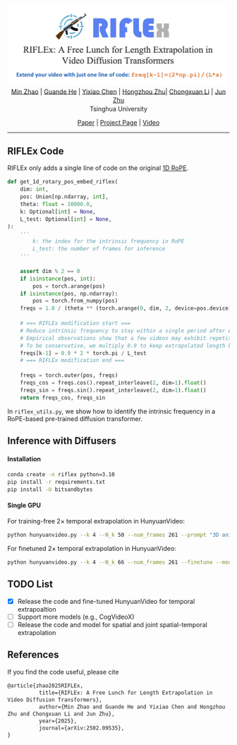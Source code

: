 
<div align="center">
<img src='assets/riflex.png'></img>

<div>
    <a href="https://gracezhao1997.github.io/" target="_blank">Min Zhao</a><sup></sup> | 
    <a href="https://guandehe.github.io/" target="_blank">Guande He</a><sup></sup> | 
    <a href="https://github.com/Chyxx" target="_blank">Yixiao Chen</a><sup></sup> | 
    <a href="https://zhuhz22.github.io/" target="_blank">Hongzhou Zhu</a><sup></sup>|
<a href="https://zhenxuan00.github.io/" target="_blank">Chongxuan Li</a><sup></sup> | 
    <a href="https://ml.cs.tsinghua.edu.cn/~jun/index.shtml" target="_blank">Jun Zhu</a><sup></sup>
</div>
<div>
    <sup></sup>Tsinghua University
</div>



[Paper](https://arxiv.org/pdf/xxx.xxx.pdf) | [Project Page](https://riflex-video.github.io/) | [Video](https://www.youtube.com/watch?v=taofoXDsKGk) 


</div>

---

## RIFLEx Code
RIFLEx only adds a single line of code on the original [1D RoPE](https://github.com/huggingface/diffusers/blob/9c7e205176c30b27c5f44ec7650a8dfcc12dde86/src/diffusers/models/embeddings.py#L1105).
```python
def get_1d_rotary_pos_embed_riflex(
    dim: int,
    pos: Union[np.ndarray, int],
    theta: float = 10000.0,
    k: Optional[int] = None,
    L_test: Optional[int] = None,
):
    '''
        k: the index for the intrinsic frequency in RoPE
        L_test: the number of frames for inference
    '''
    
    assert dim % 2 == 0
    if isinstance(pos, int):
        pos = torch.arange(pos)
    if isinstance(pos, np.ndarray):
        pos = torch.from_numpy(pos)
    freqs = 1.0 / (theta ** (torch.arange(0, dim, 2, device=pos.device)[: (dim // 2)].float() / dim)) 

    # === RIFLEx modification start ===
    # Reduce intrinsic frequency to stay within a single period after extrapolation (Eq.(8)).
    # Empirical observations show that a few videos may exhibit repetition in the tail frames.
    # To be conservative, we multiply 0.9 to keep extrapolated length below 90% of a period. 
    freqs[k-1] = 0.9 * 2 * torch.pi / L_test
    # === RIFLEx modification end ===

    freqs = torch.outer(pos, freqs)  
    freqs_cos = freqs.cos().repeat_interleave(2, dim=1).float()  
    freqs_sin = freqs.sin().repeat_interleave(2, dim=1).float()  
    return freqs_cos, freqs_sin
```
In `riflex_utils.py`, we show how to identify the intrinsic frequency in a RoPE-based pre-trained diffusion transformer.

## Inference with Diffusers
#### Installation
```bash
conda create -n riflex python=3.10
pip install -r requirements.txt
pip install -U bitsandbytes
```
#### Single GPU
For training-free 2× temporal extrapolation in HunyuanVideo: 
```bash
python hunyuanvideo.py --k 4 --N_k 50 --num_frames 261 --prompt "3D animation of a small, round, fluffy creature with big, expressive eyes explores a vibrant, enchanted forest. The creature, a whimsical blend of a rabbit and a squirrel, has soft blue fur and a bushy, striped tail. It hops along a sparkling stream, its eyes wide with wonder. The forest is alive with magical elements: flowers that glow and change colors, trees with leaves in shades of purple and silver, and small floating lights that resemble fireflies. The creature stops to interact playfully with a group of tiny, fairy-like beings dancing around a mushroom ring. The creature looks up in awe at a large, glowing tree that seems to be the heart of the forest."
```
For finetuned 2× temporal extrapolation in HunyuanVideo: 
```bash
python hunyuanvideo.py --k 4 --N_k 66 --num_frames 261 --finetune --model_id "thu-ml/Hunyuan-RIFLEx-diffusers" --prompt "3D animation of a small, round, fluffy creature with big, expressive eyes explores a vibrant, enchanted forest. The creature, a whimsical blend of a rabbit and a squirrel, has soft blue fur and a bushy, striped tail. It hops along a sparkling stream, its eyes wide with wonder. The forest is alive with magical elements: flowers that glow and change colors, trees with leaves in shades of purple and silver, and small floating lights that resemble fireflies. The creature stops to interact playfully with a group of tiny, fairy-like beings dancing around a mushroom ring. The creature looks up in awe at a large, glowing tree that seems to be the heart of the forest."
```

## TODO List
- [x] Release the code and fine-tuned HunyuanVideo for temporal extrapoaltion
- [ ] Support more models (e.g., CogVideoX)
- [ ] Release the code and model for spatial and joint spatial-temporal extrapolation

## References
If you find the code useful, please cite
```
@article{zhao2025RIFLEx,
          title={RIFLEx: A Free Lunch for Length Extrapolation in Video Diffusion Transformers}, 
          author={Min Zhao and Guande He and Yixiao Chen and Hongzhou Zhu and Chongxuan Li and Jun Zhu},
          year={2025},
          journal={arXiv:2502.09535},
}
```